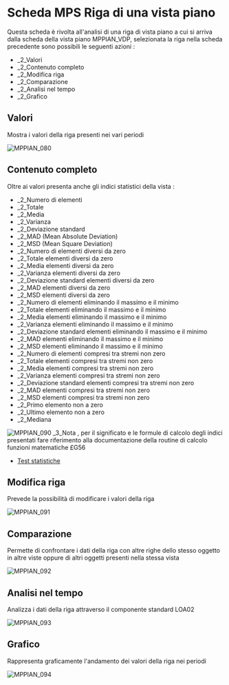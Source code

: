 # Scheda MPS Riga di una vista piano
Questa scheda è rivolta all'analisi di una riga di vista piano a cui si arriva dalla scheda della vista piano MPPIAN_VDP, selezionata la riga nella scheda precedente sono possibili le seguenti azioni : 

 * _2_Valori
 * _2_Contenuto completo
 * _2_Modifica riga
 * _2_Comparazione
 * _2_Analisi nel tempo
 * _2_Grafico


## Valori
Mostra i valori della riga presenti nei vari periodi

![MPPIAN_080](http://localhost:3000/immagini/MBDOC_SCH-MPPIAN_RVP/MPPIAN_080.png)
## Contenuto completo
Oltre ai valori presenta anche gli indici statistici della vista : 

 * _2_Numero di elementi
 * _2_Totale
 * _2_Media
 * _2_Varianza
 * _2_Deviazione standard
 * _2_MAD (Mean Absolute Deviation)
 * _2_MSD (Mean Square Deviation)
 * _2_Numero di elementi diversi da zero
 * _2_Totale elementi diversi da zero
 * _2_Media elementi diversi da zero
 * _2_Varianza elementi diversi da zero
 * _2_Deviazione standard elementi diversi da zero
 * _2_MAD elementi diversi da zero
 * _2_MSD elementi diversi da zero
 * _2_Numero di elementi eliminando il massimo e il minimo
 * _2_Totale elementi eliminando il massimo e il minimo
 * _2_Media elementi eliminando il massimo e il minimo
 * _2_Varianza elementi eliminando il massimo e il minimo
 * _2_Deviazione standard elementi eliminando il massimo e il minimo
 * _2_MAD elementi eliminando il massimo e il minimo
 * _2_MSD elementi eliminando il massimo e il minimo
 * _2_Numero di elementi compresi tra stremi non zero
 * _2_Totale elementi compresi tra stremi non zero
 * _2_Media elementi compresi tra stremi non zero
 * _2_Varianza elementi compresi tra stremi non zero
 * _2_Deviazione standard elementi compresi tra stremi non zero
 * _2_MAD elementi compresi tra stremi non zero
 * _2_MSD elementi compresi tra stremi non zero
 * _2_Primo elemento non a zero
 * _2_Ultimo elemento non a zero
 * _2_Mediana

![MPPIAN_090](http://localhost:3000/immagini/MBDOC_SCH-MPPIAN_RVP/MPPIAN_090.png)
_3_Nota , per il significato e le formule di calcolo degli indici presentati fare riferimento alla documentazione della routine di calcolo funzioni matematiche £G56
- [Test statistiche](Sorgenti/MB/DOC_OGG/P_TSTG56)

## Modifica riga
Prevede la possibilità di modificare i valori della riga

![MPPIAN_091](http://localhost:3000/immagini/MBDOC_SCH-MPPIAN_RVP/MPPIAN_091.png)
## Comparazione
Permette di confrontare i dati della riga con altre righe dello stesso oggetto in altre viste oppure di altri oggetti presenti nella stessa vista

![MPPIAN_092](http://localhost:3000/immagini/MBDOC_SCH-MPPIAN_RVP/MPPIAN_092.png)
## Analisi nel tempo
Analizza i dati della riga attraverso il componente standard LOA02

![MPPIAN_093](http://localhost:3000/immagini/MBDOC_SCH-MPPIAN_RVP/MPPIAN_093.png)
## Grafico
Rappresenta graficamente l'andamento dei valori della riga nei periodi

![MPPIAN_094](http://localhost:3000/immagini/MBDOC_SCH-MPPIAN_RVP/MPPIAN_094.png)